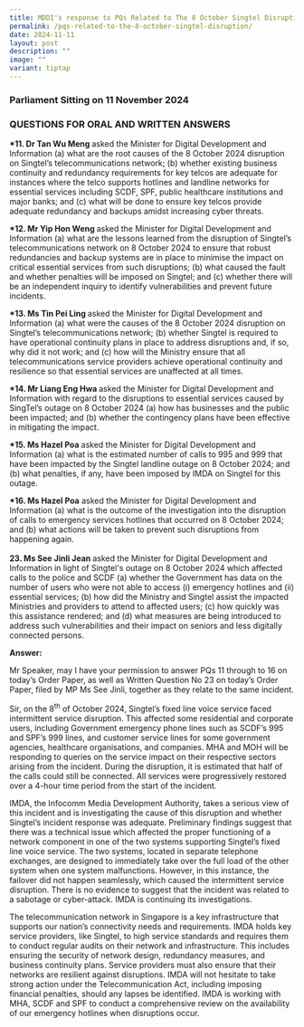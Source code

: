 ```yaml
---
title: MDDI's response to PQs Related to The 8 October Singtel Disruption
permalink: /pqs-related-to-the-8-october-singtel-disruption/
date: 2024-11-11
layout: post
description: ""
image: ""
variant: tiptap
---
```

<h3>Parliament Sitting on 11 November 2024</h3>
<h3>QUESTIONS FOR ORAL AND WRITTEN ANSWERS</h3>
<p><strong>*11. Dr Tan Wu Meng </strong>asked the Minister for Digital Development
and Information (a) what are the root causes of the 8 October 2024 disruption
on Singtel’s telecommunications network; (b) whether existing business
continuity and redundancy requirements for key telcos are adequate for
instances where the telco supports hotlines and landline networks for essential
services including SCDF, SPF, public healthcare institutions and major
banks; and (c) what will be done to ensure key telcos provide adequate
redundancy and backups amidst increasing cyber threats.</p>
<p><strong>*12. Mr Yip Hon Weng </strong>asked the Minister for Digital Development
and Information (a) what are the lessons learned from the disruption of
Singtel’s telecommunications network on 8 October 2024 to ensure that robust
redundancies and backup systems are in place to minimise the impact on
critical essential services from such disruptions; (b) what caused the
fault and whether penalties will be imposed on Singtel; and (c) whether
there will be an independent inquiry to identify vulnerabilities and prevent
future incidents.&nbsp;</p>
<p><strong>*13. Ms Tin Pei Ling </strong>asked the Minister for Digital Development
and Information (a) what were the causes of the 8 October 2024 disruption
on Singtel’s telecommunications network; (b) whether Singtel is required
to have operational continuity plans in place to address disruptions and,
if so, why did it not work; and (c) how will the Ministry ensure that all
telecommunications service providers achieve operational continuity and
resilience so that essential services are unaffected at all times.</p>
<p><strong>*14. Mr Liang Eng Hwa </strong>asked the Minister for Digital
Development and Information with regard to the disruptions to essential
services caused by SingTel’s outage on 8 October 2024 (a) how has businesses
and the public been impacted; and (b) whether the contingency plans have
been effective in mitigating the impact.</p>
<p><strong>*15. Ms Hazel Poa </strong>asked the Minister for Digital Development
and Information (a) what is the estimated number of calls to 995 and 999
that have been impacted by the Singtel landline outage on 8 October 2024;
and (b) what penalties, if any, have been imposed by IMDA on Singtel for
this outage.</p>
<p><strong>*16. Ms Hazel Poa</strong> asked the Minister for Digital Development
and Information (a) what is the outcome of the investigation into the disruption
of calls to emergency services hotlines that occurred on 8 October 2024;
and (b) what actions will be taken to prevent such disruptions from happening
again.
<br>
<br><strong>23. Ms See Jinli Jean </strong>asked the Minister for Digital
Development and Information in light of Singtel's outage on 8 October 2024
which affected calls to the police and SCDF (a) whether the Government
has data on the number of users who were not able to access (i) emergency
hotlines and (ii) essential services; (b) how did the Ministry and Singtel
assist the impacted Ministries and providers to attend to affected users;
(c) how quickly was this assistance rendered; and (d) what measures are
being introduced to address such vulnerabilities and their impact on seniors
and less digitally connected persons.</p>
<p><strong>Answer:</strong>
</p>
<p>Mr Speaker, may I have your permission to answer PQs 11 through to 16
on today’s Order Paper, as well as Written Question No 23 on today’s Order
Paper, filed by MP Ms See Jinli, together as they relate to the same incident.</p>
<p>Sir, on the 8<sup>th</sup> of October 2024, Singtel’s fixed line voice
service faced intermittent service disruption. This affected some residential
and corporate users, including Government emergency phone lines such as
SCDF’s 995 and SPF’s 999 lines, and customer service lines for some government
agencies, healthcare organisations, and companies. MHA and MOH will be
responding to queries on the service impact on their respective sectors
arising from the incident. During the disruption, it is estimated that
half of the calls could still be connected. All services were progressively
restored over a 4-hour time period from the start of the incident.</p>
<p>IMDA, the Infocomm Media Development Authority, takes a serious view of
this incident and is investigating the cause of this disruption and whether
Singtel’s incident response was adequate. Preliminary findings suggest
that there was a technical issue which affected the proper functioning
of a network component in one of the two systems supporting Singtel’s fixed
line voice service. The two systems, located in separate telephone exchanges,
are designed to immediately take over the full load of the other system
when one system malfunctions. However, in this instance, the failover did
not happen seamlessly, which caused the intermittent service disruption.
There is no evidence to suggest that the incident was related to a sabotage
or cyber-attack. IMDA is continuing its investigations.</p>
<p>The telecommunication network in Singapore is a key infrastructure that
supports our nation’s connectivity needs and requirements. IMDA holds key
service providers, like Singtel, to high service standards and requires
them to conduct regular audits on their network and infrastructure. This
includes ensuring the security of network design, redundancy measures,
and business continuity plans. Service providers must also ensure that
their networks are resilient against disruptions. IMDA will not hesitate
to take strong action under the Telecommunication Act, including imposing
financial penalties, should any lapses be identified. IMDA is working with
MHA, SCDF and SPF to conduct a comprehensive review on the availability
of our emergency hotlines when disruptions occur.</p>